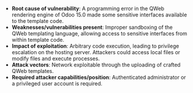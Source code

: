 - **Root cause of vulnerability**: A programming error in the QWeb rendering engine of Odoo 15.0 made some sensitive interfaces available to the template code.
- **Weaknesses/vulnerabilities present**: Improper sandboxing of the QWeb templating language, allowing access to sensitive interfaces from within template code.
- **Impact of exploitation**: Arbitrary code execution, leading to privilege escalation on the hosting server. Attackers could access local files or modify files and execute processes.
- **Attack vectors**: Network exploitable through the uploading of crafted QWeb templates.
- **Required attacker capabilities/position**: Authenticated administrator or a privileged user account is required.